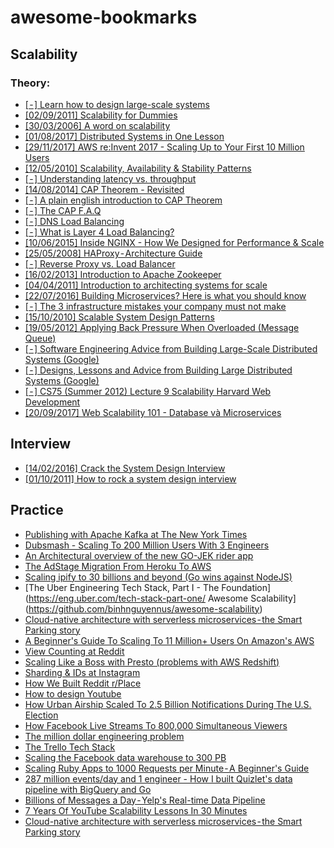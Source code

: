 # awesome-bookmarks

## Scalability
### Theory:
- [[ - ] Learn how to design large-scale systems](https://github.com/donnemartin/system-design-primer)
- [[02/09/2011] Scalability for Dummies](http://www.lecloud.net/tagged/scalability)
- [[30/03/2006] A word on scalability](https://www.allthingsdistributed.com/2006/03/a_word_on_scalability.html)
- [[01/08/2017] Distributed Systems in One Lesson](https://youtu.be/Y6Ev8GIlbxc)
- [[29/11/2017] AWS re:Invent 2017 - Scaling Up to Your First 10 Million Users](https://youtu.be/w95murBkYmU)
- [[12/05/2010] Scalability, Availability & Stability Patterns](https://www.slideshare.net/jboner/scalability-availability-stability-patterns/196)
- [[ - ] Understanding latency vs. throughput](https://community.cadence.com/cadence_blogs_8/b/sd/posts/understanding-latency-vs-throughput)
- [[14/08/2014] CAP Theorem - Revisited](http://robertgreiner.com/2014/08/cap-theorem-revisited/)
- [[ - ] A plain english introduction to CAP Theorem](http://ksat.me/a-plain-english-introduction-to-cap-theorem/)
- [[ - ] The CAP F.A.Q](https://github.com/henryr/cap-faq)
- [[ - ] DNS Load Balancing](https://www.nginx.com/resources/glossary/dns-load-balancing/)
- [[ - ] What is Layer 4 Load Balancing?](https://www.nginx.com/resources/glossary/layer-4-load-balancing/)
- [[10/06/2015] Inside NGINX - How We Designed for Performance & Scale](https://www.nginx.com/blog/inside-nginx-how-we-designed-for-performance-scale/)
- [[25/05/2008] HAProxy - Architecture Guide](http://www.haproxy.org/download/1.2/doc/architecture.txt)
- [[ - ] Reverse Proxy vs. Load Balancer](https://www.nginx.com/resources/glossary/reverse-proxy-vs-load-balancer/)
- [[16/02/2013] Introduction to Apache Zookeeper](https://www.slideshare.net/sauravhaloi/introduction-to-apache-zookeeper)
- [[04/04/2011] Introduction to architecting systems for scale](https://lethain.com/introduction-to-architecting-systems-for-scale/)
- [[22/07/2016] Building Microservices? Here is what you should know](https://cloudncode.blog/2016/07/22/msa-getting-started/)
- [[ - ] The 3 infrastructure mistakes your company must not make](http://firstround.com/review/the-three-infrastructure-mistakes-your-company-must-not-make/)
- [[15/10/2010] Scalable System Design Patterns](https://horicky.blogspot.com/2010/10/scalable-system-design-patterns.html)
- [[19/05/2012] Applying Back Pressure When Overloaded (Message Queue)](https://mechanical-sympathy.blogspot.com/2012/05/apply-back-pressure-when-overloaded.html)
- [[ - ] Software Engineering Advice from Building Large-Scale Distributed Systems (Google)](https://static.googleusercontent.com/media/research.google.com/en//people/jeff/stanford-295-talk.pdf)
- [[ - ] Designs, Lessons and Advice from Building Large Distributed Systems (Google)](http://www.cs.cornell.edu/projects/ladis2009/talks/dean-keynote-ladis2009.pdf)
- [[ - ] CS75 (Summer 2012) Lecture 9 Scalability Harvard Web Development](https://youtu.be/-W9F__D3oY4)
- [[20/09/2017] Web Scalability 101 - Database và Microservices](https://techtalk.vn/blog/posts/web-scalability-101-database-va-microservices)

## Interview
- [[14/02/2016] Crack the System Design Interview](https://www.puncsky.com/blog/2016-02-13-crack-the-system-design-interview)
- [[01/10/2011] How to rock a system design interview](https://www.palantir.com/2011/10/how-to-rock-a-systems-design-interview/)

## Practice
- [Publishing with Apache Kafka at The New York Times](https://www.confluent.io/blog/publishing-apache-kafka-new-york-times)
- [Dubsmash - Scaling To 200 Million Users With 3 Engineers](https://stackshare.io/dubsmash/dubsmash-scaling-to-200-million-users-with-3-engineers)
- [An Architectural overview of the new GO-JEK rider app](https://blog.gojekengineering.com/an-architectural-overview-of-the-new-go-jek-rider-app-bb1dbd174323)
- [The AdStage Migration From Heroku To AWS](http://highscalability.com/blog/2017/5/1/the-adstage-migration-from-heroku-to-aws.html)
- [Scaling ipify to 30 billions and beyond (Go wins against NodeJS)](https://blog.heroku.com/scaling-ipify-to-30-billion-and-beyond)
- [The Uber Engineering Tech Stack, Part I - The Foundation](https://eng.uber.com/tech-stack-part-one/
Awesome Scalability](https://github.com/binhnguyennus/awesome-scalability)
- [Cloud-native architecture with serverless microservices - the Smart Parking story](https://cloudplatform.googleblog.com/2018/04/Cloud-native-architecture-with-serverless-microservices-the-Smart-Parking-story.html)
- [A Beginner's Guide To Scaling To 11 Million+ Users On Amazon's AWS](http://highscalability.com/blog/2016/1/11/a-beginners-guide-to-scaling-to-11-million-users-on-amazons.html)
- [View Counting at Reddit](https://redditblog.com/2017/05/24/view-counting-at-reddit/)
- [Scaling Like a Boss with Presto (problems with AWS Redshift)](https://engineering.grab.com/scaling-like-a-boss-with-presto)
- [Sharding & IDs at Instagram](https://instagram-engineering.com/sharding-ids-at-instagram-1cf5a71e5a5c)
- [How We Built Reddit r/Place](https://redditblog.com/2017/04/13/how-we-built-rplace/)
- [How to design Youtube](http://blog.gainlo.co/index.php/2016/10/22/design-youtube-part/)
- [How Urban Airship Scaled To 2.5 Billion Notifications During The U.S. Election](http://highscalability.com/blog/2016/11/14/how-urban-airship-scaled-to-25-billion-notifications-during.html)
- [How Facebook Live Streams To 800,000 Simultaneous Viewers](http://highscalability.com/blog/2016/6/27/how-facebook-live-streams-to-800000-simultaneous-viewers.html)
- [The million dollar engineering problem](https://segment.com/blog/the-million-dollar-eng-problem/)
- [The Trello Tech Stack](http://blog.fogcreek.com/the-trello-tech-stack/)
- [Scaling the Facebook data warehouse to 300 PB](https://code.fb.com/core-data/scaling-the-facebook-data-warehouse-to-300-pb/)
- [Scaling Ruby Apps to 1000 Requests per Minute - A Beginner's Guide](https://www.speedshop.co/2015/07/29/scaling-ruby-apps-to-1000-rpm.html)
- [287 million events/day and 1 engineer - How I built Quizlet's data pipeline with BigQuery and Go](https://medium.com/tech-quizlet/287-million-events-day-and-1-engineer-how-i-built-quizlet-s-data-pipeline-with-bigquery-and-go-70ffaba1222e)
- [Billions of Messages a Day - Yelp's Real-time Data Pipeline](https://engineeringblog.yelp.com/2016/07/billions-of-messages-a-day-yelps-real-time-data-pipeline.html)
- [7 Years Of YouTube Scalability Lessons In 30 Minutes](http://highscalability.com/blog/2012/3/26/7-years-of-youtube-scalability-lessons-in-30-minutes.html)
- [Cloud-native architecture with serverless microservices - the Smart Parking story](https://cloudplatform.googleblog.com/2018/04/Cloud-native-architecture-with-serverless-microservices-the-Smart-Parking-story.html)